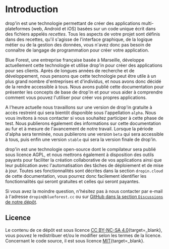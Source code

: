 # Introduction

drop'in est une technologie permettant de créer des applications multi-plateformes (web, Android et iOS) basées sur un code unique écrit dans des fichiers appelés *recettes*. Tous les aspects de votre projet sont définis dans des recettes, qu'il s'agisse de l'interface graphique, de la logique métier ou de la gestion des données, vous n'avez donc pas besoin de connaître de langage de programmation pour créer votre application.

Blue Forest, une entreprise française basée à Marseille, développe actuellement cette technologie et utilise drop'in pour créer des applications pour ses clients. Après de longues années de recherche et de développement, nous pensons que cette technologie peut être utile à un plus grand nombre d'entreprises et d'individus, et nous avons donc décidé de la rendre accessible à tous. Nous avons publié cette documentation pour présenter les concepts de base de drop'in et pour vous aider à comprendre comment vous pouvez l'utiliser pour créer vos propres applications.

A l'heure actuelle nous travaillons sur une version de drop'in gratuite à accès restreint qui sera bientôt disponible sous l'appellation `alpha`. Nous vous invitons à nous contacter si vous souhaitez participer à cette phase de test. Nous publierons également des informations sur cette documentation au fur et à mesure de l'avancement de notre travail. Lorsque la période d'alpha sera terminée, nous publierons une version `beta` qui sera accessible à tous, puis enfin une version `stable` qui sera la version finale de drop'in.

drop'in est une technologie open-source dont le compilateur sera publié sous licence AGPL, et nous mettrons également à disposition des outils payants pour faciliter la création collaborative de vos applications ainsi que leur publication avec l'automatisation des tâches de déploiement et de mise à jour. Toutes ses fonctionnalités sont décrites dans la section `dropin.cloud` de cette documentation, vous pourrez donc facilement identifier les fonctionnalités qui seront gratuites et celles qui seront payantes.

Si vous avez la moindre question, n'hésitez pas à nous contacter par e-mail à l'adresse `dropin@blueforest.cc` ou sur [GitHub dans la section `Discussions` de notre dépôt](https://github.com/blue-forest/dropin/discussions).


## Licence

Le contenu de ce dépôt est sous licence [CC BY-NC-SA 4.0](https://github.com/blue-forest/dropin/blob/main/recipes/LICENSE){target=_blank}, vous pouvez le redistribuer et/ou le modifier selon les termes de la licence. Concernant le code source, il est sous licence [MIT](https://github.com/blue-forest/dropin/blob/main/recipes/LICENSE-CODE){target=_blank}.
